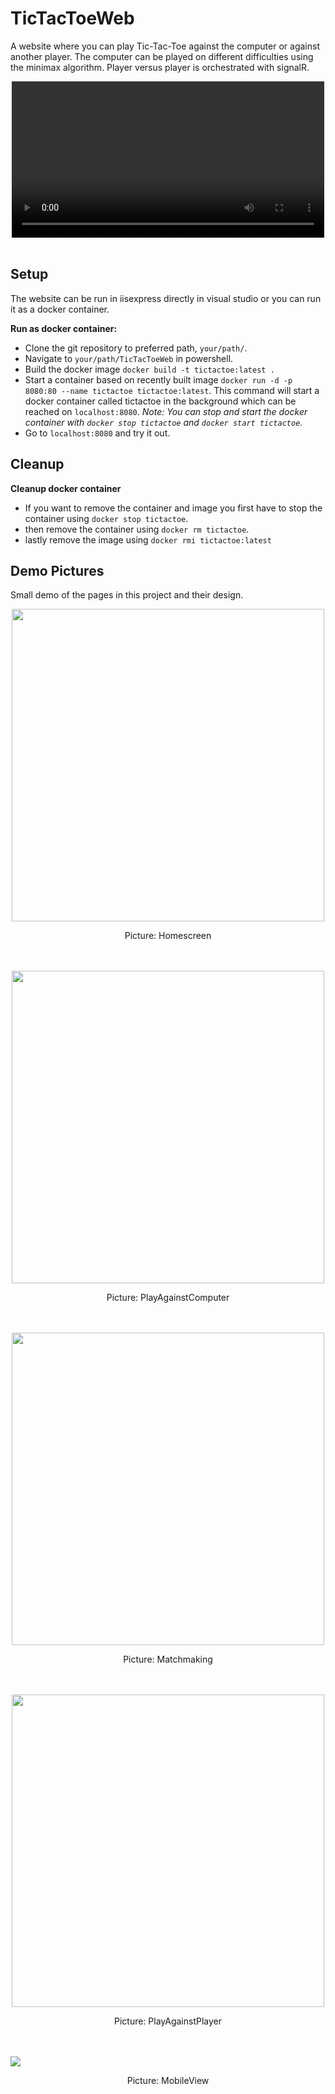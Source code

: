 # TicTacToeWeb
A website where you can play Tic-Tac-Toe against the computer or against another player. The computer can be played on different difficulties using the minimax algorithm. 
Player versus player is orchestrated with signalR.

<center>
<video width="500" controls>
  <source src="./ReadmePictures/TicTacToeDemo.mp4" type="video/mp4">
  Your browser does not support the video tag.
</video>
</center>
<br />

## Setup
The website can be run in iisexpress directly in visual studio or you can run it as a docker container.

**Run as docker container:**
* Clone the git repository to preferred path, `your/path/`.
* Navigate to `your/path/TicTacToeWeb` in powershell.
* Build the docker image `docker build -t tictactoe:latest .`
* Start a container based on recently built image `docker run -d -p 8080:80 --name tictactoe tictactoe:latest`. This command will start a docker container called tictactoe in the background which can be reached on `localhost:8080`. *Note: You can stop and start the docker container with `docker stop tictactoe` and `docker start tictactoe`.*
* Go to `localhost:8080` and try it out.

## Cleanup

**Cleanup docker container**
* If you want to remove the container and image you first have to stop the container using `docker stop tictactoe`.
* then remove the container using `docker rm tictactoe`.
* lastly remove the image using `docker rmi tictactoe:latest`

## Demo Pictures
Small demo of the pages in this project and their design.

<img width="500px" src="./ReadmePictures/HomeScreen.PNG">
<p class="center-text">Picture: Homescreen</p>
<br />
<br />

<img width="500px" src="./ReadmePictures/PlayAgainstComputer.PNG">
<p class="center-text">Picture: PlayAgainstComputer</p>
<br />
<br />

<img width="500px" src="./ReadmePictures/Matchmaking.PNG">
<p class="center-text">Picture: Matchmaking</p>
<br />
<br />

<img width="500px" src="./ReadmePictures/PlayAgainstPlayer.PNG">
<p class="center-text">Picture: PlayAgainstPlayer</p>
<br />
<br />

<img src="./ReadmePictures/MobileView.PNG">
<p class="center-text">Picture: MobileView</p>

<style>
.center-text {text-align: center;}
img {display: block; margin: auto;}
</style>
